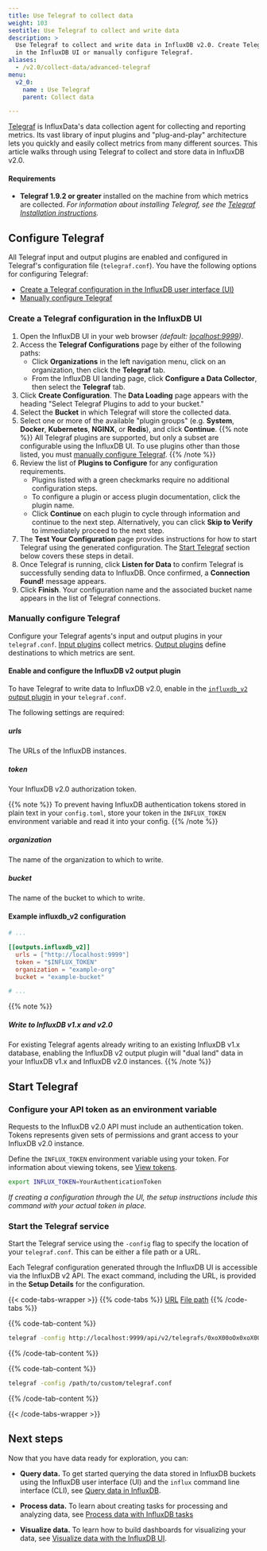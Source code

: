 ```yaml
---
title: Use Telegraf to collect data
weight: 103
seotitle: Use Telegraf to collect and write data
description: >
  Use Telegraf to collect and write data in InfluxDB v2.0. Create Telegraf configurations
  in the InfluxDB UI or manually configure Telegraf.
aliases:
  - /v2.0/collect-data/advanced-telegraf
menu:
  v2_0:
    name : Use Telegraf
    parent: Collect data

---
```


[Telegraf](https://www.influxdata.com/time-series-platform/telegraf/) is InfluxData's
data collection agent for collecting and reporting metrics.
Its vast library of input plugins and "plug-and-play" architecture lets you quickly
and easily collect metrics from many different sources.
This article walks through using Telegraf to collect and store data in InfluxDB v2.0.

#### Requirements
- **Telegraf 1.9.2 or greater** installed on the machine from which metrics are collected.
  _For information about installing Telegraf, see the
  [Telegraf Installation instructions](https://docs.influxdata.com/telegraf/latest/introduction/installation/)._

## Configure Telegraf
All Telegraf input and output plugins are enabled and configured in Telegraf's configuration file (`telegraf.conf`).
You have the following options for configuring Telegraf:

- [Create a Telegraf configuration in the InfluxDB user interface (UI)](#create-a-telegraf-configuration-in-the-influxdb-ui)
- [Manually configure Telegraf](#manually-configure-telegraf)

### Create a Telegraf configuration in the InfluxDB UI

1. Open the InfluxDB UI in your web browser
   _(default: [localhost:9999](http://localhost:9999))_.
2. Access the **Telegraf Configurations** page by either of the following paths:
    - Click **Organizations** in the left navigation menu, click on an organization,
      then click the **Telegraf** tab.
    - From the InfluxDB UI landing page, click **Configure a Data Collector**,
      then select the **Telegraf** tab.
3. Click **Create Configuration**.
   The **Data Loading** page appears with the heading "Select Telegraf Plugins to add to your bucket."
4. Select the **Bucket** in which Telegraf will store the collected data.
5. Select one or more of the available "plugin groups"
   (e.g. **System**, **Docker**, **Kubernetes**, **NGINX**, or **Redis**), and click **Continue**.
   {{% note %}}
   All Telegraf plugins are supported, but only a subset are configurable using the InfluxDB UI.
   To use plugins other than those listed, you must [manually configure Telegraf](#manually-configure-telegraf).
   {{% /note %}}
6. Review the list of **Plugins to Configure** for any configuration requirements.
    - Plugins listed with a green checkmarks require no additional configuration steps.
    - To configure a plugin or access plugin documentation, click the plugin name.
    - Click **Continue** on each plugin to cycle through information and continue to the next step.
      Alternatively, you can click **Skip to Verify** to immediately proceed to the next step.
7. The **Test Your Configuration** page provides instructions for how to start
   Telegraf using the generated configuration.
  The [Start Telegraf](#start-telegraf) section below covers these steps in detail.
8. Once Telegraf is running, click **Listen for Data** to confirm Telegraf is successfully
   sending data to InfluxDB.
   Once confirmed, a **Connection Found!** message appears.
9. Click **Finish**. Your configuration name and the associated bucket name appears
   in the list of Telegraf connections.

### Manually configure Telegraf
Configure your Telegraf agents's input and output plugins in your `telegraf.conf`.
[Input plugins](https://docs.influxdata.com/telegraf/v1.9/plugins/inputs/) collect metrics.
[Output plugins](https://docs.influxdata.com/telegraf/v1.9/plugins/outputs/) define destinations to which metrics are sent.

#### Enable and configure the InfluxDB v2 output plugin
To have Telegraf to write data to InfluxDB v2.0, enable in the
[`influxdb_v2` output plugin](https://github.com/influxdata/telegraf/blob/master/plugins/outputs/influxdb_v2/README.md)
in your `telegraf.conf`.

The following settings are required:

##### urls
The URLs of the InfluxDB instances.

##### token
Your InfluxDB v2.0 authorization token.

{{% note %}}
To prevent having InfluxDB authentication tokens stored in plain text in your `config.toml`,
store your token in the `INFLUX_TOKEN` environment variable and read it into your config.
{{% /note %}}

##### organization
The name of the organization to which to write.

##### bucket
The name of the bucket to which to write.

#### Example influxdb_v2 configuration
```toml
# ...

[[outputs.influxdb_v2]]
  urls = ["http://localhost:9999"]
  token = "$INFLUX_TOKEN"
  organization = "example-org"
  bucket = "example-bucket"

# ...
```

{{% note %}}
##### Write to InfluxDB v1.x and v2.0
For existing Telegraf agents already writing to an existing InfluxDB v1.x database,
enabling the InfluxDB v2 output plugin will "dual land" data in your InfluxDB v1.x
and InfluxDB v2.0 instances.
{{% /note %}}


## Start Telegraf

### Configure your API token as an environment variable
Requests to the InfluxDB v2.0 API must include an authentication token.
Tokens represents given sets of permissions and grant access to your InfluxDB v2.0 instance.

Define the `INFLUX_TOKEN` environment variable using your token.
For information about viewing tokens, see [View tokens](/v2.0/users/tokens/view-tokens/).

```sh
export INFLUX_TOKEN=YourAuthenticationToken
```

_If creating a configuration through the UI, the setup instructions include this
command with your actual token in place._

### Start the Telegraf service
Start the Telegraf service using the `-config` flag to specify the location of your `telegraf.conf`.
This can be either a file path or a URL.

Each Telegraf configuration generated through the InfluxDB UI is accessible via the InfluxDB v2 API.
The exact command, including the URL, is provided in the **Setup Details** for the configuration.

{{< code-tabs-wrapper >}}
{{% code-tabs %}}
[URL](#)
[File path](#)
{{% /code-tabs %}}

{{% code-tab-content %}}
```sh
telegraf -config http://localhost:9999/api/v2/telegrafs/0xoX00oOx0xoX00o
```
{{% /code-tab-content %}}

{{% code-tab-content %}}
```sh
telegraf -config /path/to/custom/telegraf.conf
```
{{% /code-tab-content %}}

{{< /code-tabs-wrapper >}}

## Next steps

Now that you have data ready for exploration, you can:

* **Query data.** To get started querying the data stored in InfluxDB buckets using the InfluxDB user interface (UI) and the `influx` command line interface (CLI), see [Query data in InfluxDB](/v2.0/query-data).

* **Process data.** To learn about creating tasks for processing and analyzing data, see [Process data with InfluxDB tasks](/v2.0/process-data)

* **Visualize data.** To learn how to build dashboards for visualizing your data, see [Visualize data with the InfluxDB UI](/v2.0/visualize-data).
